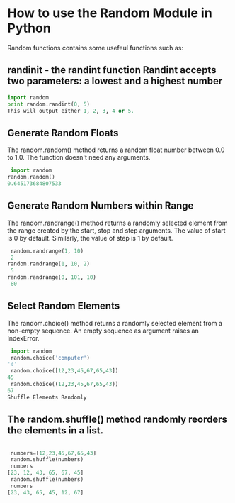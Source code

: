 # How to use the Random Module in Python

Random functions contains some usefeul functions such as:

## randinit - the randint function Randint accepts two parameters: a lowest and a highest number

```py
import random
print random.randint(0, 5)
This will output either 1, 2, 3, 4 or 5.
```

## Generate Random Floats

The random.random() method returns a random float number between 0.0 to 1.0. The function doesn't need any arguments.

```py
 import random
random.random()
0.645173684807533
```

## Generate Random Numbers within Range

The random.randrange() method returns a randomly selected element from the range created by the start, stop and step arguments. The value of start is 0 by default. Similarly, the value of step is 1 by default.

```py
 random.randrange(1, 10)
 2
random.randrange(1, 10, 2)
 5            
random.randrange(0, 101, 10)
 80

```

## Select Random Elements

The random.choice() method returns a randomly selected element from a non-empty sequence. An empty sequence as argument raises an IndexError.

```py
 import random
 random.choice('computer')
't'          
 random.choice([12,23,45,67,65,43])
45           
 random.choice((12,23,45,67,65,43))
67
Shuffle Elements Randomly

```

## The random.shuffle() method randomly reorders the elements in a list.

```py

 numbers=[12,23,45,67,65,43]
 random.shuffle(numbers)
 numbers
[23, 12, 43, 65, 67, 45]
 random.shuffle(numbers)
 numbers
[23, 43, 65, 45, 12, 67]

```

